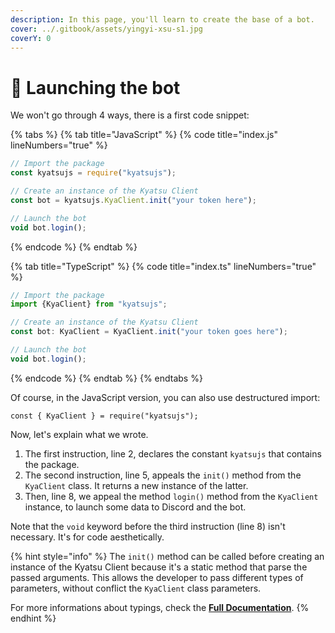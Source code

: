 ```yaml
---
description: In this page, you'll learn to create the base of a bot.
cover: ../.gitbook/assets/yingyi-xsu-s1.jpg
coverY: 0
---
```


# 🌱 Launching the bot

We won't go through 4 ways, there is a first code snippet:

{% tabs %}
{% tab title="JavaScript" %}
{% code title="index.js" lineNumbers="true" %}
```javascript
// Import the package
const kyatsujs = require("kyatsujs");

// Create an instance of the Kyatsu Client
const bot = kyatsujs.KyaClient.init("your token here");

// Launch the bot
void bot.login();
```
{% endcode %}
{% endtab %}

{% tab title="TypeScript" %}
{% code title="index.ts" lineNumbers="true" %}
```typescript
// Import the package
import {KyaClient} from "kyatsujs";

// Create an instance of the Kyatsu Client
const bot: KyaClient = KyaClient.init("your token goes here");

// Launch the bot
void bot.login();
```
{% endcode %}
{% endtab %}
{% endtabs %}

Of course, in the JavaScript version, you can also use destructured import:&#x20;

`const { KyaClient } = require("kyatsujs");`

Now, let's explain what we wrote.

1. The first instruction, line 2, declares the constant `kyatsujs` that contains the package.
2. The second instruction, line 5, appeals the `init()` method from the `KyaClient` class. It returns a new instance of the latter.
3. Then, line 8, we appeal the method `login()` method from the `KyaClient` instance, to launch some data to Discord and the bot.

Note that the `void` keyword before the third instruction (line 8) isn't necessary. It's for code aesthetically.

{% hint style="info" %}
The `init()` method can be called before creating an instance of the Kyatsu Client because it's a static method that parse the passed arguments. This allows the developer to pass different types of parameters, without conflict the `KyaClient` class parameters.

For more informations about typings, check the [**Full Documentation**](https://kyatsujs-doc.vercel.app).
{% endhint %}
